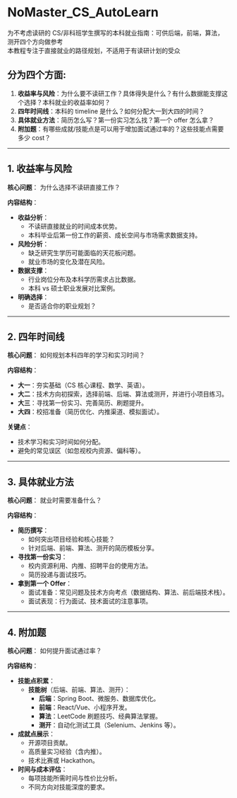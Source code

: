 # NoMaster_CS_AutoLearn
为不考虑读研的 CS/非科班学生撰写的本科就业指南：可供后端，前端，算法，测开四个方向做参考  
本教程专注于直接就业的路径规划，不适用于有读研计划的受众  

## 分为四个方面:
1. **收益率与风险**：为什么要不读研工作？具体得失是什么？有什么数据能支撑这个选择？本科就业的收益率如何？
2. **四年时间线**：本科的 timeline 是什么？如何分配大一到大四的时间？
3. **具体就业方法**：简历怎么写？第一份实习怎么找？第一个 offer 怎么拿？
4. **附加题**：有哪些成就/技能点是可以用于增加面试通过率的？这些技能点需要多少 cost？

---

## 1. 收益率与风险
**核心问题**： 为什么选择不读研直接工作？

**内容结构**：
- **收益分析**：
  - 不读研直接就业的时间成本优势。
  - 本科毕业后第一份工作的薪资、成长空间与市场需求数据支持。
- **风险分析**：
  - 缺乏研究生学历可能面临的天花板问题。
  - 就业市场的变化及潜在风险。
- **数据支撑**：
  - 行业岗位分布及本科学历需求占比数据。
  - 本科 vs 硕士职业发展对比案例。
- **明确选择**：
  - 是否适合你的职业规划？

---

## 2. 四年时间线
**核心问题**： 如何规划本科四年的学习和实习时间？

**内容结构**：
- **大一**：夯实基础（CS 核心课程、数学、英语）。
- **大二**：技术方向初探索，选择前端、后端、算法或测开，并进行小项目练习。
- **大三**：寻找第一份实习、完善简历、刷题提升。
- **大四**：校招准备（简历优化、内推渠道、模拟面试）。

**关键点**：
- 技术学习和实习时间如何分配。
- 避免的常见误区（如忽视校内资源、偏科等）。

---

## 3. 具体就业方法
**核心问题**： 就业时需要准备什么？

**内容结构**：
- **简历撰写**：
  - 如何突出项目经验和核心技能？
  - 针对后端、前端、算法、测开的简历模板分享。
- **寻找第一份实习**：
  - 校内资源利用、内推、招聘平台的使用方法。
  - 简历投递与面试技巧。
- **拿到第一个 Offer**：
  - 面试准备：常见问题及技术方向考点（数据结构、算法、前后端技术栈）。
  - 面试表现：行为面试、技术面试的注意事项。

---

## 4. 附加题
**核心问题**： 如何提升面试通过率？

**内容结构**：
- **技能点积累**：
  - **技能树**（后端、前端、算法、测开）：
    - **后端**：Spring Boot、微服务、数据库优化。
    - **前端**：React/Vue、小程序开发。
    - **算法**：LeetCode 刷题技巧、经典算法掌握。
    - **测开**：自动化测试工具（Selenium、Jenkins 等）。
- **成就点展示**：
  - 开源项目贡献。
  - 高质量实习经验（含内推）。
  - 技术比赛或 Hackathon。
- **时间与成本评估**：
  - 每项技能所需时间与性价比分析。
  - 不同方向对技能深度的要求。
